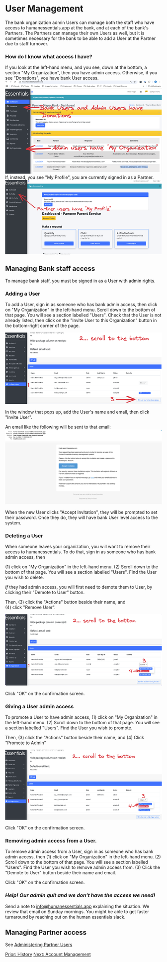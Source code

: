 # User Management

The bank organization admin Users can manage both the staff who have access to humanessentials.app at the bank, and at each of the bank's Partners.
The Partners can manage their own Users as well, but it is sometimes necessary for the bank to be able to add a User at the Partner due to staff turnover.

### How do I know what access I have?
If you look at the left-hand menu, and you see, down at the bottom, a section "My Organization", then you have admin access.
Otherwise,  if you see "Donations", you have bank User access.
![annotated screenshot showing where "Donations" and "My Organization" are in the menu](images/user_management/user_access_admin_and_user.png)
If, instead, you see "My Profile", you are currently signed in as a Partner.
![annotated screenshot showing where "My Profile" shows for a partner User"](images/user_management/user_access_partner.png)

## Managing Bank staff access
To manage bank staff, you must be signed in as a User with admin rights.

### Adding a User
To add a User, sign in as someone who has bank admin access, then click on "My Organization" in the left-hand menu.
Scroll down to the bottom of that page.  You will see a section labelled "Users".
Check that the User is not already listed, then click on the "Invite User to this Organization" button in the bottom-right corner of the page.

![navigation to invite new User](images/user_management/user_invite_new_bank_user.png)

In the window that pops up,  add the User's name and email,  then click "Invite User".

An email like the following will be sent to that email:  
![Email that goes to the invited User, with button to start password process](images/user_management/user_invite_email.png)

When the new User clicks "Accept Invitation", they will be prompted to set their password.  Once they do, they will have bank User level access to the system.
### Deleting a User

When someone leaves your organization, you will want to remove their access to humanessentials.  To do that,
sign in as someone who has bank admin access, then 

(1) click on "My Organization" in the left-hand menu.
(2) Scroll down to the bottom of that page.  You will see a section labelled "Users".
Find the User you wish to delete.

*If* they had admin access, you will first need to demote them to User, by clicking their "Demote to User" button.

Then, (3) click the "Actions" button beside their name, and  
(4) click "Remove User".


![Steps to delete a User (who is not an admin)](images/user_management/user_delete_bank_user.png)

Click "OK" on the confirmation screen.


### Giving a User admin access
To promote a User to have admin access,
(1) click on "My Organization" in the left-hand menu.
(2) Scroll down to the bottom of that page.  You will see a section labelled "Users".
Find the User you wish to promote.

Then, (3) click the "Actions" button beside their name, and
(4) Click "Promote to Admin"


![Steps to promote a User to admin](images/user_management/user_promote_bank_user.png)


Click "OK" on the confirmation screen.


### Removing admin access from a User.

To remove admin access from a User,  sign in as someone who has bank admin access, then (1) click on "My Organization" in the left-hand menu.
(2) Scroll down to the bottom of that page.  You will see a section labelled "Users".
Find the User you wish to remove admin access from.  (3) Click the "Demote to User" button beside their name and email.

Click "OK" on the confirmation screen.




### *Help!  Our admin quit and we don't have the access we need!*
Send a note to info@humanessentials.app explaining the situation.   We review that email on Sunday mornings.
You might be able to get faster turnaround by reaching out on the human essentials slack.

## Managing Partner access
See [Administering Partner Users](pm_partner_user_admin.md)

[Prior:  History](reports_history.md) [Next: Account Management](account_management.md)